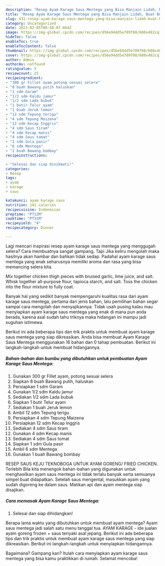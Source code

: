 ```yaml
---
description: "Resep Ayam Karage Saus Mentega yang Bisa Manjain Lidah, Buat Buka Puasa}"
title: "Resep Ayam Karage Saus Mentega yang Bisa Manjain Lidah, Buat Buka Puasa}"
slug: 431-resep-ayam-karage-saus-mentega-yang-bisa-manjain-lidah-buat-buka-puasa
category: Uncategorized
date: 2023-02-05T00:58:07.664Z
image: https://img-global.cpcdn.com/recipes/d56e94dd5e789f88/680x482cq70/ayam-karage-saus-mentega-foto-resep-utama.jpg
hideToc: false
enableToc: true
enableTocContent: false
thumbnail: https://img-global.cpcdn.com/recipes/d56e94dd5e789f88/680x482cq70/ayam-karage-saus-mentega-foto-resep-utama.jpg
cover: https://img-global.cpcdn.com/recipes/d56e94dd5e789f88/680x482cq70/ayam-karage-saus-mentega-foto-resep-utama.jpg
author: Admin
authorAv: notfound
ratingvalue: 5
reviewcount: 25
recipeingredient:
- "300 gr Fillet ayam potong sesuai selera"
- "8 buah Bawang putih haluskan"
- "1 sdm Garam"
- "1/2 sdm Kaldu jamur"
- "1/2 sdm Lada bubuk"
- "1 butir Telur ayam"
- "1 buah Jeruk lemon"
- "12 sdm Tepung terigu"
- "4 sdm Tepung Maizena"
- "12 sdm Kecap Inggris"
- "4 sdm Saus tiram"
- "4 sdm Kecap manis"
- "4 sdm Saus tomat"
- "1 sdm Gula pasir"
- "6 sdm Mentega"
- "1 buah Bawang bombay"
recipeinstructions:

- "Selesai dan siap dinikmati!"
categories:
- Resep
tags:
- ayam
- karage
- saus

katakunci: ayam karage saus 
nutrition: 141 calories
recipecuisine: Indonesian
preptime: "PT12M"
cooktime: "PT31M"
recipeyield: "4"
recipecategory: Dinner

---
```



Lagi mencari inspirasi resep ayam karage saus mentega yang menggugah selera? Cara membuatnya sangat gampang. Tapi Jika keliru mengolah maka hasilnya akan hambar dan bahkan tidak sedap. Padahal ayam karage saus mentega yang enak seharusnya memiliki aroma dan rasa yang bisa memancing selera kita.


Mix together chicken thigh pieces with bruised garlic, lime juice, and salt. Whisk together all-purpose flour, tapioca starch, and salt. Toss the chicken into the flour mixture to fully coat.

Banyak hal yang sedikit banyak mempengaruhi kualitas rasa dari ayam karage saus mentega, pertama dari jenis bahan, lalu pemilihan bahan segar sampai cara mengolah dan menyajikannya. Tidak usah pusing kalau mau menyiapkan ayam karage saus mentega yang enak di mana pun anda berada, karena asal sudah tahu triknya maka hidangan ini mampu jadi suguhan istimewa.


Berikut ini ada beberapa tips dan trik praktis untuk membuat ayam karage saus mentega yang siap dikreasikan. Anda bisa membuat Ayam Karage Saus Mentega menggunakan 16 bahan dan 0 tahap pembuatan. Berikut ini langkah-langkah untuk membuat hidangannya.

<!--inarticleads1-->

##### Bahan-bahan dan bumbu yang dibutuhkan untuk pembuatan Ayam Karage Saus Mentega:

1. Gunakan 300 gr Fillet ayam, potong sesuai selera
1. Siapkan 8 buah Bawang putih, haluskan
1. Persiapkan 1 sdm Garam
1. Gunakan 1/2 sdm Kaldu jamur
1. Sediakan 1/2 sdm Lada bubuk
1. Siapkan 1 butir Telur ayam
1. Sediakan 1 buah Jeruk lemon
1. Ambil 12 sdm Tepung terigu
1. Persiapkan 4 sdm Tepung Maizena
1. Persiapkan 12 sdm Kecap Inggris
1. Sediakan 4 sdm Saus tiram
1. Gunakan 4 sdm Kecap manis
1. Sediakan 4 sdm Saus tomat
1. Siapkan 1 sdm Gula pasir
1. Ambil 6 sdm Mentega
1. Gunakan 1 buah Bawang bombay


RESEP SAUS KEJU TEKNOBOGA UNTUK AYAM GORENG/ FRIED CHICKEN. Terlebih Bila kita menengok bahan-bahan yang digunakan untuk menghasilkan ayam saus mentega ini tidak terlalu banyak serta semuanya simpel buat didapatkan. Setelah saus mengental, masukkan ayam yang sudah digoreng ke dalam saus. Matikan api dan ayam mentega siap disajikan. 

<!--inarticleads2-->

##### Cara memasak Ayam Karage Saus Mentega:


1. Selesai dan siap dihidangkan!

Berapa lama waktu yang dibutuhkan untuk membuat ayam mentega? Ayam saus mentega jadi salah satu menu tanggal tua. AYAM KARAGE - ide jualan ayam goreng frozen + saus teriyaki asal jepang. Berikut ini ada beberapa tips dan trik praktis untuk membuat ayam karage saus mentega yang siap dikreasikan. Berikut ini langkah-langkah untuk menyiapkan hidangannya. 

Bagaimana? Gampang kan? Itulah cara menyiapkan ayam karage saus mentega yang bisa kamu praktikkan di rumah. Selamat mencoba!

